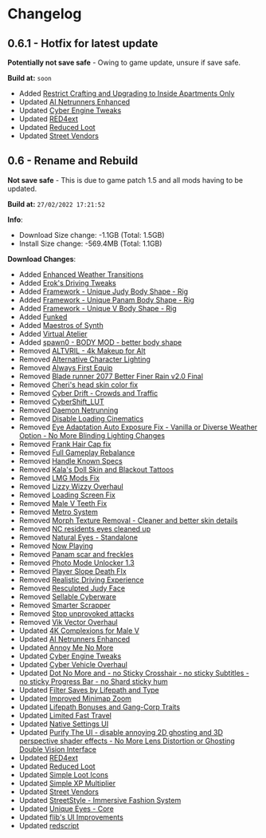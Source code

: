 # Changelog

## 0.6.1 - Hotfix for latest update

**Potentially not save safe** - Owing to game update, unsure if save safe.

**Build at:** `soon`

- Added [Restrict Crafting and Upgrading to Inside Apartments Only](https://www.nexusmods.com/cyberpunk2077/mods/3970)
- Updated [AI Netrunners Enhanced](https://www.nexusmods.com/cyberpunk2077/mods/2468/?tab=files&file_id=20410)
- Updated [Cyber Engine Tweaks](https://www.nexusmods.com/cyberpunk2077/mods/107/?tab=files&file_id=20495)
- Updated [RED4ext](https://www.nexusmods.com/cyberpunk2077/mods/2380/?tab=files&file_id=20494)
- Updated [Reduced Loot](https://www.nexusmods.com/cyberpunk2077/mods/2678/?tab=files&file_id=20322)
- Updated [Street Vendors](https://www.nexusmods.com/cyberpunk2077/mods/2894/?tab=files&file_id=20727)

## 0.6 - Rename and Rebuild

**Not save safe** - This is due to game patch 1.5 and all mods having to be updated.

**Build at:** `27/02/2022 17:21:52`

**Info**:

- Download Size change: -1.1GB (Total: 1.5GB)
- Install Size change: -569.4MB (Total: 1.1GB)

**Download Changes**:

- Added [Enhanced Weather Transitions](https://www.nexusmods.com/cyberpunk2077/mods/3901/?tab=files&file_id=20646)
- Added [Erok's Driving Tweaks](https://www.nexusmods.com/cyberpunk2077/mods/2948/?tab=files&file_id=20802)
- Added [Framework - Unique Judy Body Shape - Rig](https://www.nexusmods.com/cyberpunk2077/mods/3749/?tab=files&file_id=19705)
- Added [Framework - Unique Panam Body Shape - Rig](https://www.nexusmods.com/cyberpunk2077/mods/3731/?tab=files&file_id=19616)
- Added [Framework - Unique V Body Shape - Rig](https://www.nexusmods.com/cyberpunk2077/mods/3725/?tab=files&file_id=20270)
- Added [Funked](https://www.nexusmods.com/cyberpunk2077/mods/3914/?tab=files&file_id=20850)
- Added [Maestros of Synth](https://www.nexusmods.com/cyberpunk2077/mods/3776/?tab=files&file_id=20341)
- Added [Virtual Atelier](https://www.nexusmods.com/cyberpunk2077/mods/2987/?tab=files&file_id=20857)
- Added [spawn0 - BODY MOD - better body shape](https://www.nexusmods.com/cyberpunk2077/mods/1424/?tab=files&file_id=19717)
- Removed [ALTVRIL - 4k Makeup for Alt](https://www.nexusmods.com/cyberpunk2077/mods/1979/?tab=files&file_id=9974)
- Removed [Alternative Character Lighting](https://www.nexusmods.com/cyberpunk2077/mods/237/?tab=files&file_id=598)
- Removed [Always First Equip](https://www.nexusmods.com/cyberpunk2077/mods/2557/?tab=files&file_id=19375)
- Removed [Blade runner 2077 Better Finer Rain v2.0 Final](https://www.nexusmods.com/cyberpunk2077/mods/2001/?tab=files&file_id=19406)
- Removed [Cheri's head skin color fix](https://www.nexusmods.com/cyberpunk2077/mods/2028/?tab=files&file_id=11531)
- Removed [Cyber Drift - Crowds and Traffic](https://www.nexusmods.com/cyberpunk2077/mods/3176/?tab=files&file_id=17001)
- Removed [CyberShift_LUT](https://www.nexusmods.com/cyberpunk2077/mods/3668/?tab=files&file_id=19350)
- Removed [Daemon Netrunning](https://www.nexusmods.com/cyberpunk2077/mods/3545/?tab=files&file_id=18742)
- Removed [Disable Loading Cinematics](https://www.nexusmods.com/cyberpunk2077/mods/3105/?tab=files&file_id=16234)
- Removed [Eye Adaptation Auto Exposure Fix - Vanilla or Diverse Weather Option - No More Blinding Lighting Changes](https://www.nexusmods.com/cyberpunk2077/mods/2375/?tab=files&file_id=16800)
- Removed [Frank Hair Cap fix](https://www.nexusmods.com/cyberpunk2077/mods/2937/?tab=files&file_id=15212)
- Removed [Full Gameplay Rebalance](https://www.nexusmods.com/cyberpunk2077/mods/3010/?tab=files&file_id=18935)
- Removed [Handle Known Specs](https://www.nexusmods.com/cyberpunk2077/mods/2111/?tab=files&file_id=15974)
- Removed [Kala's Doll Skin and Blackout Tattoos](https://www.nexusmods.com/cyberpunk2077/mods/3229/?tab=files&file_id=17075)
- Removed [LMG Mods Fix](https://www.nexusmods.com/cyberpunk2077/mods/3009/?tab=files&file_id=15608)
- Removed [Lizzy Wizzy Overhaul](https://www.nexusmods.com/cyberpunk2077/mods/1631/?tab=files&file_id=6609)
- Removed [Loading Screen Fix](https://www.nexusmods.com/cyberpunk2077/mods/1568/?tab=files&file_id=6333)
- Removed [Male V Teeth Fix](https://www.nexusmods.com/cyberpunk2077/mods/3021/?tab=files&file_id=15635)
- Removed [Metro System](https://www.nexusmods.com/cyberpunk2077/mods/3560/?tab=files&file_id=19007)
- Removed [Morph Texture Removal - Cleaner and better skin details](https://www.nexusmods.com/cyberpunk2077/mods/2419/?tab=files&file_id=12086)
- Removed [NC residents eyes cleaned up](https://www.nexusmods.com/cyberpunk2077/mods/2993/?tab=files&file_id=15530)
- Removed [Natural Eyes - Standalone](https://www.nexusmods.com/cyberpunk2077/mods/2542/?tab=files&file_id=16502)
- Removed [Now Playing](https://www.nexusmods.com/cyberpunk2077/mods/1164/?tab=files&file_id=16147)
- Removed [Panam scar and freckles](https://www.nexusmods.com/cyberpunk2077/mods/1470/?tab=files&file_id=10157)
- Removed [Photo Mode Unlocker 1.3](https://www.nexusmods.com/cyberpunk2077/mods/3135/?tab=files&file_id=16707)
- Removed [Player Slope Death FIx](https://www.nexusmods.com/cyberpunk2077/mods/2883/?tab=files&file_id=14884)
- Removed [Realistic Driving Experience](https://www.nexusmods.com/cyberpunk2077/mods/856/?tab=files&file_id=2975)
- Removed [Resculpted Judy Face](https://www.nexusmods.com/cyberpunk2077/mods/1858/?tab=files&file_id=13083)
- Removed [Sellable Cyberware](https://www.nexusmods.com/cyberpunk2077/mods/2979/?tab=files&file_id=15899)
- Removed [Smarter Scrapper](https://www.nexusmods.com/cyberpunk2077/mods/2687/?tab=files&file_id=16126)
- Removed [Stop unprovoked attacks](https://www.nexusmods.com/cyberpunk2077/mods/3587/?tab=files&file_id=19664)
- Removed [Vik Vector Overhaul](https://www.nexusmods.com/cyberpunk2077/mods/1696/?tab=files&file_id=6927)
- Updated [4K Complexions for Male V](https://www.nexusmods.com/cyberpunk2077/mods/2421/?tab=files&file_id=12757)
- Updated [AI Netrunners Enhanced](https://www.nexusmods.com/cyberpunk2077/mods/2468/?tab=files&file_id=20410)
- Updated [Annoy Me No More](https://www.nexusmods.com/cyberpunk2077/mods/1512/?tab=files&file_id=20819)
- Updated [Cyber Engine Tweaks](https://www.nexusmods.com/cyberpunk2077/mods/107/?tab=files&file_id=20495)
- Updated [Cyber Vehicle Overhaul](https://www.nexusmods.com/cyberpunk2077/mods/3016/?tab=files&file_id=20800)
- Updated [Dot No More and - no Sticky Crosshair - no sticky Subtitles - no sticky Progress Bar - no Shard sticky hum](https://www.nexusmods.com/cyberpunk2077/mods/3102/?tab=files&file_id=20278)
- Updated [Filter Saves by Lifepath and Type](https://www.nexusmods.com/cyberpunk2077/mods/3400/?tab=files&file_id=20289)
- Updated [Improved Minimap Zoom](https://www.nexusmods.com/cyberpunk2077/mods/2959/?tab=files&file_id=20793)
- Updated [Lifepath Bonuses and Gang-Corp Traits](https://www.nexusmods.com/cyberpunk2077/mods/2217/?tab=files&file_id=20520)
- Updated [Limited Fast Travel](https://www.nexusmods.com/cyberpunk2077/mods/1889/?tab=files&file_id=20630)
- Updated [Native Settings UI](https://www.nexusmods.com/cyberpunk2077/mods/3518/?tab=files&file_id=20144)
- Updated [Purify The UI - disable annoying 2D ghosting and 3D perspective shader effects - No More Lens Distortion or Ghosting Double Vision Interface](https://www.nexusmods.com/cyberpunk2077/mods/2648/?tab=files&file_id=20993)
- Updated [RED4ext](https://www.nexusmods.com/cyberpunk2077/mods/2380/?tab=files&file_id=20494)
- Updated [Reduced Loot](https://www.nexusmods.com/cyberpunk2077/mods/2678/?tab=files&file_id=20322)
- Updated [Simple Loot Icons](https://www.nexusmods.com/cyberpunk2077/mods/3365/?tab=files&file_id=20274)
- Updated [Simple XP Multiplier](https://www.nexusmods.com/cyberpunk2077/mods/3136/?tab=files&file_id=20336)
- Updated [Street Vendors](https://www.nexusmods.com/cyberpunk2077/mods/2894/?tab=files&file_id=20727)
- Updated [StreetStyle - Immersive Fashion System](https://www.nexusmods.com/cyberpunk2077/mods/2975/?tab=files&file_id=20334)
- Updated [Unique Eyes - Core](https://www.nexusmods.com/cyberpunk2077/mods/1937/?tab=files&file_id=20644)
- Updated [flib's UI Improvements](https://www.nexusmods.com/cyberpunk2077/mods/2729/?tab=files&file_id=20843)
- Updated [redscript](https://www.nexusmods.com/cyberpunk2077/mods/1511/?tab=files&file_id=20808)


